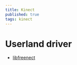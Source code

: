 ```yaml
---
title: Kinect
published: true
tags: kinect
---
```


# Userland driver

-  [libfreenect](https://github.com/OpenKinect/libfreenect)